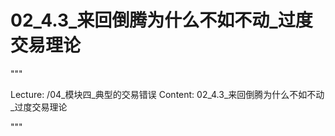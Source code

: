 # 02_4.3_来回倒腾为什么不如不动_过度交易理论

"""

Lecture: /04_模块四_典型的交易错误
Content: 02_4.3_来回倒腾为什么不如不动_过度交易理论

"""

